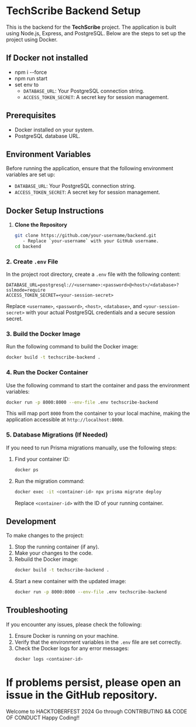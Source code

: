 
# TechScribe Backend Setup

This is the backend for the **TechScribe** project. The application is built using Node.js, Express, and PostgreSQL. Below are the steps to set up the project using Docker.
## If Docker not installed
- npm i --force
- npm run start
- set env to
  - `DATABASE_URL`: Your PostgreSQL connection string.
  - `ACCESS_TOKEN_SECRET`: A secret key for session management.
## Prerequisites

- Docker installed on your system.
- PostgreSQL database URL.

## Environment Variables

Before running the application, ensure that the following environment variables are set up:

- `DATABASE_URL`: Your PostgreSQL connection string.
- `ACCESS_TOKEN_SECRET`: A secret key for session management.

## Docker Setup Instructions

1. **Clone the Repository**

   ```bash
   git clone https://github.com/your-username/backend.git
      - Replace `your-username` with your GitHub username.
   cd backend
   ```

### 2. Create `.env` File

In the project root directory, create a `.env` file with the following content:

```
DATABASE_URL=postgresql://<username>:<password>@<host>/<database>?sslmode=require
ACCESS_TOKEN_SECRET=<your-session-secret>
```

Replace `<username>`, `<password>`, `<host>`, `<database>`, and `<your-session-secret>` with your actual PostgreSQL credentials and a secure session secret.

### 3. Build the Docker Image

Run the following command to build the Docker image:

```bash
docker build -t techscribe-backend .
```

### 4. Run the Docker Container

Use the following command to start the container and pass the environment variables:

```bash
docker run -p 8000:8000 --env-file .env techscribe-backend
```

This will map port `8000` from the container to your local machine, making the application accessible at `http://localhost:8000`.

### 5. Database Migrations (If Needed)

If you need to run Prisma migrations manually, use the following steps:

1. Find your container ID:

   ```bash
   docker ps
   ```

2. Run the migration command:
   ```bash
   docker exec -it <container-id> npx prisma migrate deploy
   ```
   Replace `<container-id>` with the ID of your running container.

## Development

To make changes to the project:

1. Stop the running container (if any).
2. Make your changes to the code.
3. Rebuild the Docker image:
   ```bash
   docker build -t techscribe-backend .
   ```
4. Start a new container with the updated image:
   ```bash
   docker run -p 8000:8000 --env-file .env techscribe-backend
   ```

## Troubleshooting

If you encounter any issues, please check the following:

1. Ensure Docker is running on your machine.
2. Verify that the environment variables in the `.env` file are set correctly.
3. Check the Docker logs for any error messages:
   ```bash
   docker logs <container-id>
   ```

If problems persist, please open an issue in the GitHub repository.
=======
Welcome to HACKTOBERFEST 2024
Go through CONTRIBUTING && CODE OF CONDUCT
Happy Coding!!
